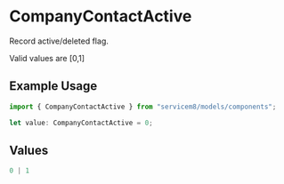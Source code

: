 # CompanyContactActive

Record active/deleted flag. 

Valid values are [0,1]

## Example Usage

```typescript
import { CompanyContactActive } from "servicem8/models/components";

let value: CompanyContactActive = 0;
```

## Values

```typescript
0 | 1
```